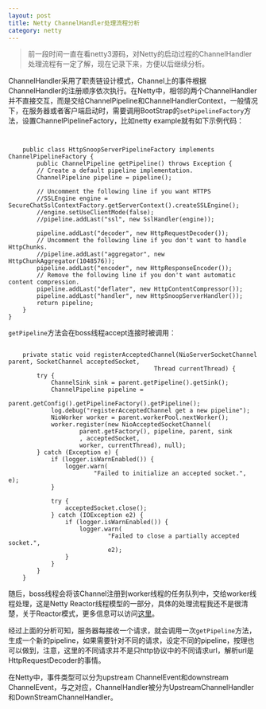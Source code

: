 ```yaml
---
layout: post  
title: Netty ChannelHandler处理流程分析
category: netty  
---
```


>前一段时间一直在看netty3源码，对Netty的启动过程的ChannelHandler处理流程有一定了解，现在记录下来，方便以后继续分析。


ChannelHandler采用了职责链设计模式，Channel上的事件根据ChannelHandler的注册顺序依次执行。在Netty中，相邻的两个ChannelHandler并不直接交互，而是交给ChannelPipeline和ChannelHandlerContext，一般情况下，在服务器或者客户端启动时，需要调用BootStrap的`setPipelineFactory`方法，设置ChannelPipelineFactory，比如netty example就有如下示例代码：  

~~~~  

   
    public class HttpSnoopServerPipelineFactory implements ChannelPipelineFactory {
        public ChannelPipeline getPipeline() throws Exception {
        // Create a default pipeline implementation.
        ChannelPipeline pipeline = pipeline();

        // Uncomment the following line if you want HTTPS
        //SSLEngine engine = SecureChatSslContextFactory.getServerContext().createSSLEngine();
        //engine.setUseClientMode(false);
        //pipeline.addLast("ssl", new SslHandler(engine));

        pipeline.addLast("decoder", new HttpRequestDecoder());
        // Uncomment the following line if you don't want to handle HttpChunks.
        //pipeline.addLast("aggregator", new HttpChunkAggregator(1048576));
        pipeline.addLast("encoder", new HttpResponseEncoder());
        // Remove the following line if you don't want automatic content compression.
        pipeline.addLast("deflater", new HttpContentCompressor());
        pipeline.addLast("handler", new HttpSnoopServerHandler());
        return pipeline;
    }
}  
~~~~  

`getPipeline`方法会在boss线程accept连接时被调用： 

~~~~  

    private static void registerAcceptedChannel(NioServerSocketChannel parent, SocketChannel acceptedSocket,
                                         Thread currentThread) {
        try {
            ChannelSink sink = parent.getPipeline().getSink();
            ChannelPipeline pipeline =
                    parent.getConfig().getPipelineFactory().getPipeline();
            log.debug("registerAcceptedChannel get a new pipeline");
            NioWorker worker = parent.workerPool.nextWorker();
            worker.register(new NioAcceptedSocketChannel(
                    parent.getFactory(), pipeline, parent, sink
                    , acceptedSocket,
                    worker, currentThread), null);
        } catch (Exception e) {
            if (logger.isWarnEnabled()) {
                logger.warn(
                        "Failed to initialize an accepted socket.", e);
            }

            try {
                acceptedSocket.close();
            } catch (IOException e2) {
                if (logger.isWarnEnabled()) {
                    logger.warn(
                            "Failed to close a partially accepted socket.",
                            e2);
                }
            }
        }
    }
~~~~

随后，boss线程会将该Channel注册到worker线程的任务队列中，交给worker线程处理，这是Netty Reactor线程模型的一部分，具体的处理流程我还不是很清楚，关于Reactor模式，更多信息可以访问[这里](http://www.cs.wustl.edu/~schmidt/PDF/reactor-siemens.pdf
)。

经过上面的分析可知，服务器每接收一个请求，就会调用一次`getPipeline`方法，生成一个新的pipeline，如果需要针对不同的请求，设定不同的pipeline，按理也可以做到，注意，这里的不同请求并不是只http协议中的不同请求url，解析url是HttpRequestDecoder的事情。

在Netty中，事件类型可以分为upstream ChannelEvent和downstream ChannelEvent，与之对应，ChannelHandler被分为UpstreamChannelHandler和DownStreamChannelHandler。